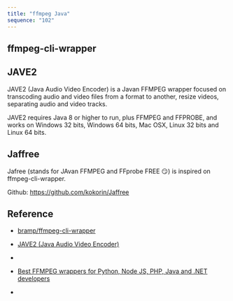 ```yaml
---
title: "ffmpeg Java"
sequence: "102"
---
```


## ffmpeg-cli-wrapper



## JAVE2

JAVE2 (Java Audio Video Encoder) is a Javan FFMPEG wrapper focused on transcoding audio and video files from a format to another, resize videos, separating audio and video tracks.

JAVE2 requires Java 8 or higher to run, plus FFMPEG and FFPROBE, and works on Windows 32 bits, Windows 64 bits, Mac OSX, Linux 32 bits and Linux 64 bits.

## Jaffree

Jafree (stands for JAvan FFMPEG and FFprobe FREE 😏) is inspired on ffmpeg-cli-wrapper.

Github: https://github.com/kokorin/Jaffree

## Reference

- [bramp/ffmpeg-cli-wrapper](https://github.com/bramp/ffmpeg-cli-wrapper)

- [JAVE2 (Java Audio Video Encoder) ](https://github.com/a-schild/jave2)
- []()
- [Best FFMPEG wrappers for Python, Node JS, PHP, Java and .NET developers](https://json2video.com/how-to/ffmpeg-course/ffmpeg-wrappers.html)

- []()
